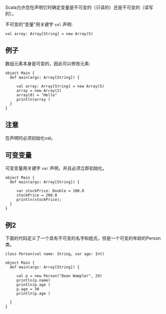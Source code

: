 Scala允许您在声明它时确定变量是不可变的（只读的）还是不可变的（读写的）。

不可变的“变量"用关键字 `val` 声明:

```
val array: Array[String] = new Array(5)

```

## 例子

数组元素本身是可变的，因此可以修改元素:

```
object Main {
  def main(args: Array[String]) {

     val array: Array[String] = new Array(5)
     array = new Array(2)
     array(0) = "Hello"
     println(array )
  }
}

```

## 注意

在声明时必须初始化val。

## 可变变量

可变变量用关键字 `var` 声明，并且必须立即初始化。

```
object Main {
  def main(args: Array[String]) {

     var stockPrice: Double = 100.0
     stockPrice = 200.0
     println(stockPrice);
  }
}

```

## 例2

下面的代码定义了一个具有不可变的名字和姓氏，但是一个可变的年龄的Person类。

```
class Person(val name: String, var age: Int)

object Main {
  def main(args: Array[String]) {

     val p = new Person("Dean Wampler", 29)
     println(p.name)
     println(p.age )
     p.age = 30
     println(p.age )

  }
}

```